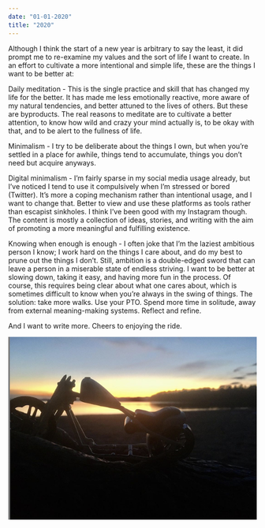 ```yaml
---
date: "01-01-2020"
title: "2020"
---
```

  
Although I think the start of a new year is arbitrary to say the least, it did prompt me to re-examine my values and the sort of life I want to create. In an effort to cultivate a more intentional and simple life, these are the things I want to be better at:

Daily meditation - This is the single practice and skill that has changed my life for the better. It has made me less emotionally reactive, more aware of my natural tendencies, and better attuned to the lives of others. But these are byproducts. The real reasons to meditate are to cultivate a better attention, to know how wild and crazy your mind actually is, to be okay with that, and to be alert to the fullness of life.

Minimalism - I try to be deliberate about the things I own, but when you’re settled in a place for awhile, things tend to accumulate, things you don’t need but acquire anyways.

Digital minimalism - I’m fairly sparse in my social media usage already, but I’ve noticed I tend to use it compulsively when I’m stressed or bored (Twitter). It’s more a coping mechanism rather than intentional usage, and I want to change that. Better to view and use these platforms as tools rather than escapist sinkholes. I think I’ve been good with my Instagram though. The content is mostly a collection of ideas, stories, and writing with the aim of promoting a more meaningful and fulfilling existence.

Knowing when enough is enough - I often joke that I’m the laziest ambitious person I know; I work hard on the things I care about, and do my best to prune out the things I don’t. Still, ambition is a double-edged sword that can leave a person in a miserable state of endless striving. I want to be better at slowing down, taking it easy, and having more fun in the process. Of course, this requires being clear about what one cares about, which is sometimes difficult to know when you’re always in the swing of things. The solution: take more walks. Use your PTO. Spend more time in solitude, away from external meaning-making systems. Reflect and refine.

And I want to write more. Cheers to enjoying the ride.

![](/photos/2020.png)
